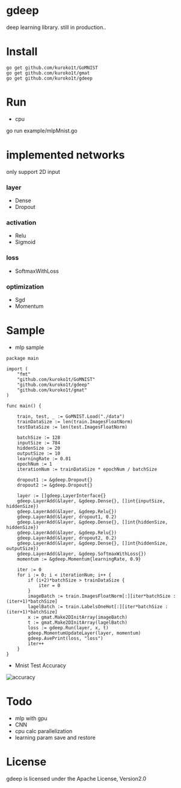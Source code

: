 # gdeep
deep learning library. still in production..

# Install

```
go get github.com/kuroko1t/GoMNIST
go get github.com/kuroko1t/gmat
go get github.com/kuroko1t/gdeep
```

# Run

* cpu

go run example/mlpMnist.go

# implemented networks
only support 2D input

### layer
* Dense
* Dropout

### activation
* Relu
* Sigmoid

### loss
* SoftmaxWithLoss

### optimization
* Sgd
* Momentum

# Sample

* mlp sample

```golang
package main

import (
	"fmt"
	"github.com/kuroko1t/GoMNIST"
	"github.com/kuroko1t/gdeep"
	"github.com/kuroko1t/gmat"
)

func main() {

	train, test, _ := GoMNIST.Load("./data")
	trainDataSize := len(train.ImagesFloatNorm)
	testDataSize := len(test.ImagesFloatNorm)

	batchSize := 128
	inputSize := 784
	hiddenSize := 20
	outputSize := 10
	learningRate := 0.01
	epochNum := 1
	iterationNum := trainDataSize * epochNum / batchSize

	dropout1 := &gdeep.Dropout{}
	dropout2 := &gdeep.Dropout{}

	layer := []gdeep.LayerInterface{}
	gdeep.LayerAdd(&layer, &gdeep.Dense{}, []int{inputSize, hiddenSize})
	gdeep.LayerAdd(&layer, &gdeep.Relu{})
	gdeep.LayerAdd(&layer, dropout1, 0.2)
	gdeep.LayerAdd(&layer, &gdeep.Dense{}, []int{hiddenSize, hiddenSize})
	gdeep.LayerAdd(&layer, &gdeep.Relu{})
	gdeep.LayerAdd(&layer, dropout2, 0.2)
	gdeep.LayerAdd(&layer, &gdeep.Dense{}, []int{hiddenSize, outputSize})
	gdeep.LayerAdd(&layer, &gdeep.SoftmaxWithLoss{})
	momentum := &gdeep.Momentum{learningRate, 0.9}

	iter := 0
	for i := 0; i < iterationNum; i++ {
		if (i+2)*batchSize > trainDataSize {
			iter = 0
		}
		imageBatch := train.ImagesFloatNorm[:][iter*batchSize : (iter+1)*batchSize]
		lagelBatch := train.LabelsOneHot[:][iter*batchSize : (iter+1)*batchSize]
		x := gmat.Make2DInitArray(imageBatch)
		t := gmat.Make2DInitArray(lagelBatch)
		loss := gdeep.Run(layer, x, t)
		gdeep.MomentumUpdateLayer(layer, momentum)
		gdeep.AvePrint(loss, "loss")
		iter++
	}
}

```

* Mnist Test Accuracy

![accuracy](https://raw.githubusercontent.com/kuroko1t/gdeep/master/img/accuracy.png)

# Todo

* mlp with gpu
* CNN
* cpu calc parallelization
* learning param save and restore

# License

gdeep is licensed under the Apache License, Version2.0
